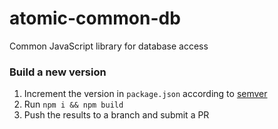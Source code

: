 # atomic-common-db
Common JavaScript library for database access


### Build a new version

1. Increment the version in `package.json` according to [semver](https://semver.org/)
2. Run `npm i && npm build`
3. Push the results to a branch and submit a PR
